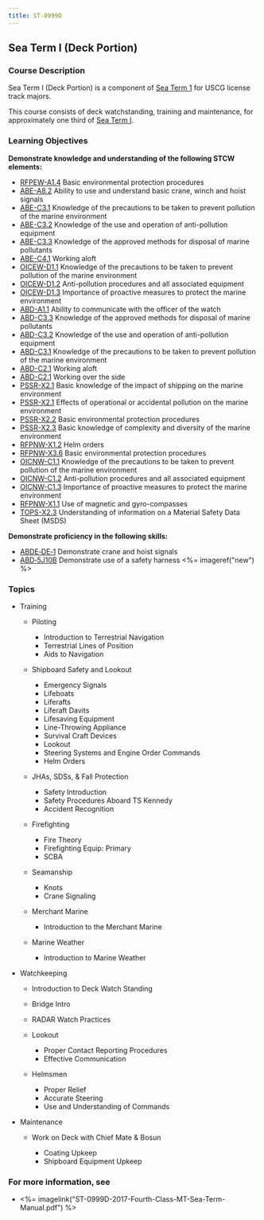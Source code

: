 ```yaml
---
title: ST-0999D
---
```


## Sea Term I (Deck Portion) 

### Course Description

Sea Term I (Deck Portion) is a component of  [Sea Term 1](st-0999)  for USCG license track majors.

This course consists of deck watchstanding, training and maintenance, for approximately one third of [Sea Term I](ST-0999).


### Learning Objectives

**Demonstrate knowledge and understanding of the following STCW elements:**

* [RFPEW-A1.4](34#RFPEW-A1\.4) Basic environmental protection procedures
* [ABE-A8.2](35#ABE-A8\.2) Ability to use and understand basic crane, winch and hoist signals
* [ABE-C3.1](35#ABE-C3\.1) Knowledge of the precautions to be taken to prevent pollution of the marine environment
* [ABE-C3.2](35#ABE-C3\.2) Knowledge of the use and operation of anti-pollution equipment
* [ABE-C3.3](35#ABE-C3\.3) Knowledge of the approved methods for disposal of marine pollutants
* [ABE-C4.1](35#ABE-C4\.1) Working aloft
* [OICEW-D1.1](31#OICEW-D1\.1) Knowledge of the precautions to be taken to prevent pollution of the marine environment
* [OICEW-D1.2](31#OICEW-D1\.2) Anti-pollution procedures and all associated equipment
* [OICEW-D1.3](31#OICEW-D1\.3) Importance of proactive measures to protect the marine environment
* [ABD-A1.1](25#ABD-A1\.1) Ability to communicate with the officer of the watch 
* [ABD-C3.3](25#ABD-C3\.3) Knowledge of the approved methods for disposal of marine pollutants
* [ABD-C3.2](25#ABD-C3\.2) Knowledge of the use and operation of anti-pollution equipment
* [ABD-C3.1](25#ABD-C3\.1) Knowledge of the precautions to be taken to prevent pollution of the marine environment
* [ABD-C2.1](25#ABD-C2\.1) Working aloft
* [ABD-C2.1](25#ABD-C2\.1) Working over the side
* [PSSR-X2.1](614#PSSR-X2\.1) Basic knowledge of the impact of shipping on the marine environment 
* [PSSR-X2.1](614#PSSR-X2\.1) Effects of operational or accidental pollution on the marine environment
* [PSSR-X2.2](614#PSSR-X2\.2) Basic environmental protection procedures
* [PSSR-X2.3](614#PSSR-X2\.3) Basic knowledge of complexity and diversity of the marine environment
* [RFPNW-X1.2](24#RFPNW-X1\.2) Helm orders
* [RFPNW-X3.6](24#RFPNW-X3\.6) Basic environmental protection procedures
* [OICNW-C1.1](21#OICNW-C1\.1) Knowledge of the precautions to be taken to prevent pollution of the marine environment
* [OICNW-C1.2](21#OICNW-C1\.2) Anti-pollution procedures and all associated equipment
* [OICNW-C1.3](21#OICNW-C1\.3) Importance of proactive measures to protect the marine environment
* [RFPNW-X1.1](24#RFPNW-X1\.1) Use of magnetic and gyro-compasses
* [TOPS-X2.3](5111#TOPS-X2\.3) Understanding of information on a Material Safety Data Sheet (MSDS)

**Demonstrate proficiency in the following skills:**

* [ABDE‑DE‑1](ABDE-DE-1) Demonstrate crane and hoist signals
* [ABD‑5J10B](ABD-5J10B) Demonstrate use of a safety harness <%= imageref("new") %>

### Topics

* Training

	* Piloting

		* Introduction to Terrestrial Navigation
		* Terrestrial Lines of Position
		* Aids to Navigation

	* Shipboard Safety and Lookout

		* Emergency Signals
		* Lifeboats
		* Liferafts
		* Liferaft Davits
		* Lifesaving Equipment
		* Line-Throwing Appliance
		* Survival Craft Devices
		* Lookout
		* Steering Systems and Engine Order Commands
		* Helm Orders

	* JHAs, SDSs, & Fall Protection

		* Safety Introduction
		* Safety Procedures Aboard TS Kennedy
		* Accident Recognition

	* Firefighting

		* Fire Theory
		* Firefighting Equip: Primary
		* SCBA

	* Seamanship

		* Knots
		* Crane Signaling

	* Merchant Marine

		* Introduction to the Merchant Marine

	* Marine Weather

		* Introduction to Marine Weather

* Watchkeeping

	* Introduction to Deck Watch Standing
	* Bridge Intro
	* RADAR Watch Practices

	* Lookout

		* Proper Contact Reporting Procedures
		* Effective Communication

	* Helmsmen

		* Proper Relief
		* Accurate Steering
		* Use and Understanding of Commands

* Maintenance

	* Work on Deck with Chief Mate & Bosun

		* Coating Upkeep
		* Shipboard Equipment Upkeep


### For more information, see 

* <%= imagelink("ST-0999D-2017-Fourth-Class-MT-Sea-Term-Manual.pdf") %> 



